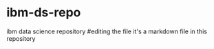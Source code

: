 # ibm-ds-repo
ibm data science repository
#editing the file
it's a markdown file in this repository
